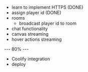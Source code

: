 - learn to implement HTTPS (DONE)
- assign player id (DONE)
- rooms
    - broadcast player id to room
- chat functionality
- canvas streaming
- hover actions streaming 

--- 80% ---
- Coolify integration
- deploy
